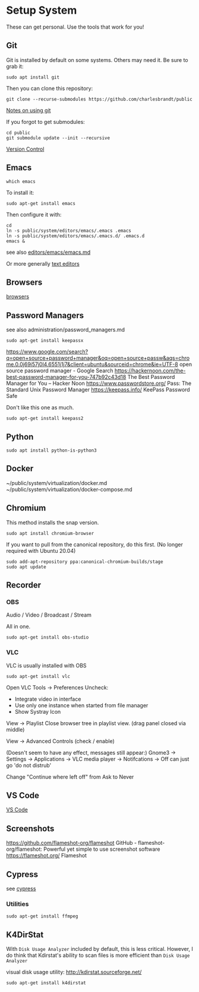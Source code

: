 # Setup System

These can get personal. Use the tools that work for you!


## Git

Git is installed by default on some systems. Others may need it. Be sure to grab it:

    sudo apt install git

Then you can clone this repository:

    git clone --recurse-submodules https://github.com/charlesbrandt/public
    
[Notes on using git](../code/version_control/git.md)

If you forgot to get submodules:

    cd public
    git submodule update --init --recursive

[Version Control](../code/version_control/README.md)


## Emacs

    which emacs
    
To install it:

    sudo apt-get install emacs

Then configure it with:

```
cd
ln -s public/system/editors/emacs/.emacs .emacs
ln -s public/system/editors/emacs/.emacs.d/ .emacs.d
emacs &
```

see also 
[editors/emacs/emacs.md](editors/emacs/emacs.md)

Or more generally
[text editors](editors/editors.md)


## Browsers

[browsers](browsers.md)


## Password Managers

see also administration/password_managers.md

    sudo apt-get install keepassx

https://www.google.com/search?q=open+source+password+manager&oq=open+source+passw&aqs=chrome.0.0j69i57j0l4.6551j1j7&client=ubuntu&sourceid=chrome&ie=UTF-8
open source password manager - Google Search
https://hackernoon.com/the-best-password-manager-for-you-747b92c43d18
The Best Password Manager for You – Hacker Noon
https://www.passwordstore.org/
Pass: The Standard Unix Password Manager
https://keepass.info/
KeePass Password Safe

Don't like this one as much. 

    sudo apt-get install keepass2

## Python

    sudo apt install python-is-python3


## Docker

~/public/system/virtualization/docker.md  
~/public/system/virtualization/docker-compose.md  

## Chromium

This method installs the snap version.

    sudo apt install chromium-browser

If you want to pull from the canonical repository, do this first. (No longer required with Ubuntu 20.04)

```
sudo add-apt-repository ppa:canonical-chromium-builds/stage
sudo apt update
```

## Recorder

### OBS

Audio / Video / Broadcast / Stream

All in one. 

    sudo apt-get install obs-studio

### VLC 

VLC is usually installed with OBS

    sudo apt-get install vlc

Open VLC
Tools -> Preferences
Uncheck:
   - Integrate video in interface
   - Use only one instance when started from file manager
   - Show Systray Icon
   

View -> Playlist
Close browser tree in playlist view. (drag panel closed via middle)

View -> Advanced Controls (check / enable)

(Doesn't seem to have any effect, messages still appear:)
Gnome3 -> Settings -> Applications -> VLC media player -> Notifcations -> Off
can just go 'do not distrub'

Change "Continue where left off" from Ask to Never


## VS Code

[VS Code](editors/vs_code/vs_code.md)


## Screenshots

https://github.com/flameshot-org/flameshot
GitHub - flameshot-org/flameshot: Powerful yet simple to use screenshot software
https://flameshot.org/
Flameshot


## Cypress

see [cypress](../code/testing/cypress.md)


### Utilities

    sudo apt-get install ffmpeg


## K4DirStat

With `Disk Usage Analyzer` included by default, this is less critical. However, I do think that Kdirstat's ability to scan files is more efficient than `Disk Usage Analyzer`

visual disk usage utility:
http://kdirstat.sourceforge.net/

    sudo apt-get install k4dirstat

